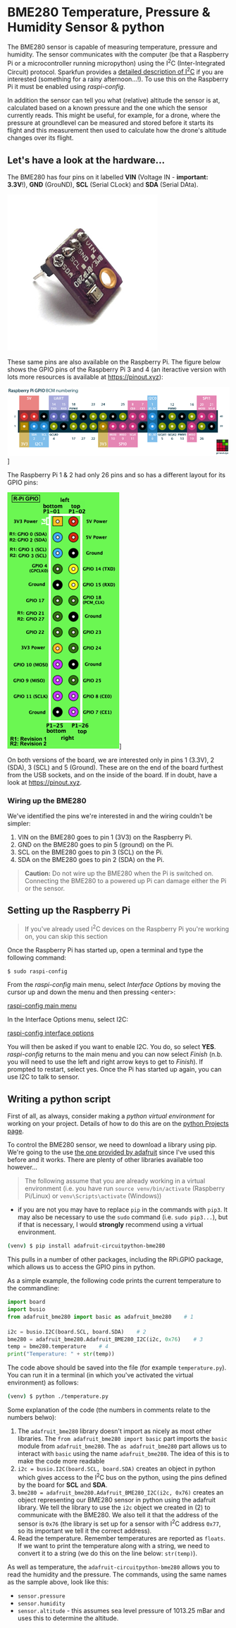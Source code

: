 # BME280 Temperature, Pressure & Humidity Sensor & python
The BME280 sensor is capable of measuring temperature, pressure and humidity. The sensor communicates with the computer (be that a Raspberry Pi or a microcontroller running micropython) using the I<sup>2</sup>C (Inter-Integrated Circuit) protocol. Sparkfun provides a [detailed description of I<sup>2</sup>C](https://learn.sparkfun.com/tutorials/i2c/all) if you are interested (something for a rainy afternoon...!). To use this on the Raspberry Pi it must be enabled using *raspi-config*.

In addition the sensor can tell you what (relative) altitude the sensor is at, calculated based on a known pressure and the one which the sensor currently reads. This might be useful, for example, for a drone, where the pressure at groundlevel can be measured and stored before it starts its flight and this measurement then used to calculate how the drone's altitude changes over its flight.

## Let's have a look at the hardware...
The BME280 has four pins on it labelled **VIN** (Voltage IN - **important: 3.3V**!), **GND** (GrouND), **SCL** (Serial CLock) and **SDA** (Serial DAta).

 ![BME280 sensor](./resources/getting_started/bme280.jpg)

These same pins are also available on the Raspberry Pi. The figure below shows the GPIO pins of the Raspberry Pi 3 and 4 (an iteractive version with lots more resources is available at https://pinout.xyz):

![Raspberry Pi 3 or 4 pinout](./resources/python-pi-sensors/raspberry-pi-pinout.png)]

The Raspberry Pi 1 & 2 had only 26 pins and so has a different layout for its GPIO pins:

![Raspberry Pi 1 or 2 pinout](./resources/python-pi-sensors/raspberry-pi-1_2-pinout.png)]

On both versions of the board, we are interested only in pins 1 (3.3V), 2 (SDA), 3 (SCL) and 5 (Ground). These are on the end of the board furthest from the USB sockets, and on the inside of the board. If in doubt, have a look at   https://pinout.xyz.

### Wiring up the BME280
We've identified the pins we're interested in and the wiring couldn't be simpler:
1. VIN on the BME280 goes to pin 1 (3V3) on the Raspberry Pi.
2. GND on the BME280 goes to pin 5 (ground) on the Pi.
3. SCL on the BME280 goes to pin 3 (SCL) on the Pi.
4. SDA on the BME280 goes to pin 2 (SDA) on the Pi.

> **Caution:** Do not wire up the BME280 when the Pi is switched on. Connecting the BME280 to a powered up Pi can damage either the Pi or the sensor.

## Setting up the Raspberry Pi
> If you've already used I<sup>2</sup>C devices on the Raspberry Pi you're working on, you can skip this section 

Once the Raspberry Pi has started up, open a terminal and type the following command:
```bash
$ sudo raspi-config
```
From the *raspi-config* main menu, select *Interface Options* by moving the cursor up and down the menu and then pressing \<enter\>:

[raspi-config main menu](./resources/python-pi-sensors/raspi-config_mainmenu.png)

In the Interface Options menu, select I2C:

[raspi-config interface options](./resources/python-pi-sensors/raspi-config_interfaceoptions.png)

You will then be asked if you want to enable I2C. You do, so select **YES**. *raspi-config* returns to the main menu and you can now select *Finish* (n.b. you will need to use the left and right arrow keys to get to *Finish*). If prompted to restart, select yes. Once the Pi has started up again, you can use I2C to talk to sensor.

## Writing a python script
First of all, as always, consider making a *python virtual environment* for working on your project. Details of how to do this are on the [python Projects page](./python-proj.md).

To control the BME280 sensor, we need to download a library using pip. We're going to the use [the one provided by adafruit](https://learn.adafruit.com/adafruit-bme280-humidity-barometric-pressure-temperature-sensor-breakout/python-circuitpython-test#python-installation-of-bme280-library-2995297) since I've used this before and it works. There are plenty of other libraries available too however...

> The following assume that you are already working in a virtual environment (i.e. you have run `source venv/bin/activate` (Raspberry Pi/Linux) or  `venv\Scripts\activate` (Windows)) 

- if you are not you may have to replace `pip` in the commands with `pip3`. It may also be necessary to use the `sudo` command (i.e. `sudo pip3...`), but if that is  necessary, I would **strongly** recommend using a virtual environment.

```bash
(venv) $ pip install adafruit-circuitpython-bme280
```

This pulls in a number of other packages, including the RPi.GPIO package, which allows us to access the GPIO pins in python.

As a simple example, the following code prints the current temperature to the commandline:
```python
import board
import busio
from adafruit_bme280 import basic as adafruit_bme280    # 1

i2c = busio.I2C(board.SCL, board.SDA)    # 2
bme280 = adafruit_bme280.Adafruit_BME280_I2C(i2c, 0x76)    # 3
temp = bme280.temperature    # 4
print("Temperature: " + str(temp))
```
The code above should be saved into the file (for example `temperature.py`). You can run it in a terminal (in which you've activated the virtual environment) as follows:
```bash
(venv) $ python ./temperature.py
```

Some explanation of the code (the numbers in comments relate to the numbers belwo):
1. The `adafruit_bme280` library doesn't import as nicely as most other libraries. The `from adafruit_bme280 import basic` part imports the `basic` module from `adafruit_bme280`. The `as adafruit_bme280` part allows us to interact with `basic` using the name `adafruit_bme280`. The idea of this is to make the code more readable
2. `i2c = busio.I2C(board.SCL, board.SDA)` creates an object in python which gives access to the I<sup>2</sup>C bus on the python, using the pins defined by the board for **SCL** and **SDA**.
3. `bme280 = adafruit_bme280.Adafruit_BME280_I2C(i2c, 0x76)` creates an object representing our BME280 sensor in python using the adafruit library. We tell the library to use the `i2c` object we created in (2) to communicate with the BME280. We also tell it that the address of the sensor is `0x76` (the library is set up for a sensor with I<sup>2</sup>C address `0x77`, so its important we tell it the correct address).
4. Read the temperature. Remember temperatures are reported as `floats`. If we want to print the temperature along with a string, we need to convert it to a string (we do this on the line below: `str(temp)`).

As well as temperature, the `adafruit-circuitpython-bme280` allows you to read the humidity and the pressure. The commands, using the same names as the sample above, look like this:
* `sensor.pressure`
* `sensor.humidity`
* `sensor.altitude` - this assumes sea level pressure of 1013.25 mBar and uses this to determine the altitude.
